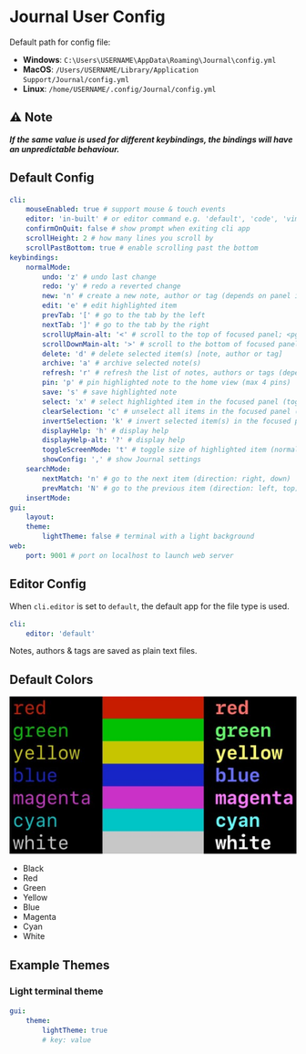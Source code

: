 # Journal User Config

Default path for config file:

-   **Windows**: `C:\Users\USERNAME\AppData\Roaming\Journal\config.yml`
-   **MacOS**: `/Users/USERNAME/Library/Application Support/Journal/config.yml`
-   **Linux**: `/home/USERNAME/.config/Journal/config.yml`

## ⚠️ Note

**_If the same value is used for different keybindings, the bindings will have an unpredictable behaviour._**

## Default Config

```yaml
cli:
    mouseEnabled: true # support mouse & touch events
    editor: 'in-built' # or editor command e.g. 'default', 'code', 'vim'
    confirmOnQuit: false # show prompt when exiting cli app
    scrollHeight: 2 # how many lines you scroll by
    scrollPastBottom: true # enable scrolling past the bottom
keybindings:
    normalMode:
        undo: 'z' # undo last change
        redo: 'y' # redo a reverted change
        new: 'n' # create a new note, author or tag (depends on panel in focus)
        edit: 'e' # edit highlighted item
        prevTab: '[' # go to the tab by the left
        nextTab: ']' # go to the tab by the right
        scrollUpMain-alt: '<' # scroll to the top of focused panel; <pgup>
        scrollDownMain-alt: '>' # scroll to the bottom of focused panel; <pgdown>
        delete: 'd' # delete selected item(s) [note, author or tag]
        archive: 'a' # archive selected note(s)
        refresh: 'r' # refresh the list of notes, authors or tags (depends on panel in focus)
        pin: 'p' # pin highlighted note to the home view (max 4 pins)
        save: 's' # save highlighted note
        select: 'x' # select highlighted item in the focused panel (toggles)
        clearSelection: 'c' # unselect all items in the focused panel (toggles)
        invertSelection: 'k' # invert selected item(s) in the focused panel (toggles)
        displayHelp: 'h' # display help
        displayHelp-alt: '?' # display help
        toggleScreenMode: 't' # toggle size of highlighted item (normal/half/fullscreen)
        showConfig: ',' # show Journal settings
    searchMode:
        nextMatch: 'n' # go to the next item (direction: right, down)
        prevMatch: 'N' # go to the previous item (direction: left, top)
    insertMode:
gui:
    layout:
    theme:
        lightTheme: false # terminal with a light background
web:
    port: 9001 # port on localhost to launch web server
```

## Editor Config

When `cli.editor` is set to `default`, the default app for the file type is used.

```yaml
cli:
    editor: 'default'
```

Notes, authors & tags are saved as plain text files.

## Default Colors

![Default Colors](resources/default-colors.jpg)

-   Black
-   Red
-   Green
-   Yellow
-   Blue
-   Magenta
-   Cyan
-   White

## Example Themes

### Light terminal theme

```yaml
gui:
    theme:
        lightTheme: true
        # key: value
```
